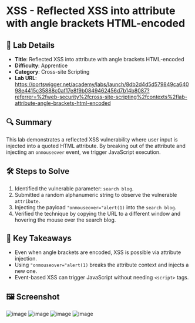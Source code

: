 # XSS - Reflected XSS into attribute with angle brackets HTML-encoded

## 📌 Lab Details
- **Title**: Reflected XSS into attribute with angle brackets HTML-encoded
- **Difficulty**: Apprentice
- **Category**: Cross-site Scripting
- **Lab URL**: https://portswigger.net/academy/labs/launch/8db2d4d5d579849ca64098e4415c35888c0af17e8f9b0849462456d7b14b8087?referrer=%2fweb-security%2fcross-site-scripting%2fcontexts%2flab-attribute-angle-brackets-html-encoded

## 🔍 Summary
This lab demonstrates a reflected XSS vulnerability where user input is injected into a quoted HTML attribute. By breaking out of the attribute and injecting an `onmouseover` event, we trigger JavaScript execution.

## 🛠 Steps to Solve
1. Identified the vulnerable parameter: `search blog`.
2. Submitted a random alphanumeric string to observe the vulnerable `attribute`.
3. Injecting the payload `"onmouseover="alert(1)` into the `search blog`.
4. Verified the technique by copying the URL to a different window and hovering the mouse over the search blog.
   
## 📖 Key Takeaways
- Even when angle brackets are encoded, XSS is possible via attribute injection.
- Using `"onmouseover="alert(1)` breaks the attribute context and injects a new one.
- Event-based XSS can trigger JavaScript without needing `<script>` tags.
  
## 🖼️ Screenshot 
![image](https://github.com/user-attachments/assets/fc04c5f0-3d00-4391-aae9-ce2ef544dbcc)
![image](https://github.com/user-attachments/assets/30d8c59c-f640-4456-b74c-d514ae94b963)
![image](https://github.com/user-attachments/assets/cc8b8cf9-6314-4a8e-b6f7-2e2d940f0d0e)
![image](https://github.com/user-attachments/assets/baefbf6b-df51-4dd2-a105-e2d7d8430579)
